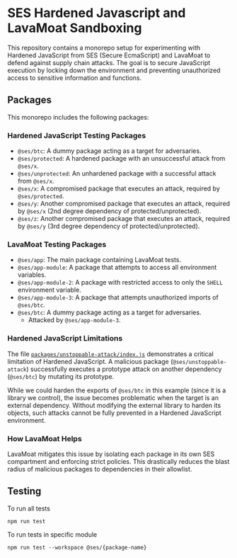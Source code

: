 # SES Hardened Javascript and LavaMoat Sandboxing

This repository contains a monorepo setup for experimenting with Hardened JavaScript from SES (Secure EcmaScript) and LavaMoat to defend against supply chain attacks. The goal is to secure JavaScript execution by locking down the environment and preventing unauthorized access to sensitive information and functions.

## Packages

This monorepo includes the following packages:

### Hardened JavaScript Testing Packages
- `@ses/btc`: A dummy package acting as a target for adversaries.
- `@ses/protected`: A hardened package with an unsuccessful attack from `@ses/x`.
- `@ses/unprotected`: An unhardened package with a successful attack from `@ses/x`.
- `@ses/x`: A compromised package that executes an attack, required by `@ses/protected`.
- `@ses/y`: Another compromised package that executes an attack, required by `@ses/x` (2nd degree dependency of protected/unprotected).
- `@ses/z`: Another compromised package that executes an attack, required by `@ses/y` (3rd degree dependency of protected/unprotected).


### LavaMoat Testing Packages
- `@ses/app`: The main package containing LavaMoat tests.
- `@ses/app-module`: A package that attempts to access all environment variables.
- `@ses/app-module-2`: A package with restricted access to only the `SHELL` environment variable.
- `@ses/app-module-3`: A package that attempts unauthorized imports of `@ses/btc`.
- `@ses/btc`: A dummy package acting as a target for adversaries.  
    - Attacked by `@ses/app-module-3`.


### Hardened JavaScript Limitations
The file [`packages/unstoppable-attack/index.js`](packages/unstoppable-attack/index.js) demonstrates a critical limitation of Hardened JavaScript. A malicious package (`@ses/unstoppable-attack`) successfully executes a prototype attack on another dependency (`@ses/btc`) by mutating its prototype.

While we could harden the exports of `@ses/btc` in this example (since it is a library we control), the issue becomes problematic when the target is an external dependency. Without modifying the external library to harden its objects, such attacks cannot be fully prevented in a Hardened JavaScript environment.

### How LavaMoat Helps

LavaMoat mitigates this issue by isolating each package in its own SES compartment and enforcing strict policies. This drastically reduces the blast radius of malicious packages to dependencies in their allowlist.

## Testing

To run all tests

```
npm run test
```

To run tests in specific module

```
npm run test --workspace @ses/{package-name}
```
